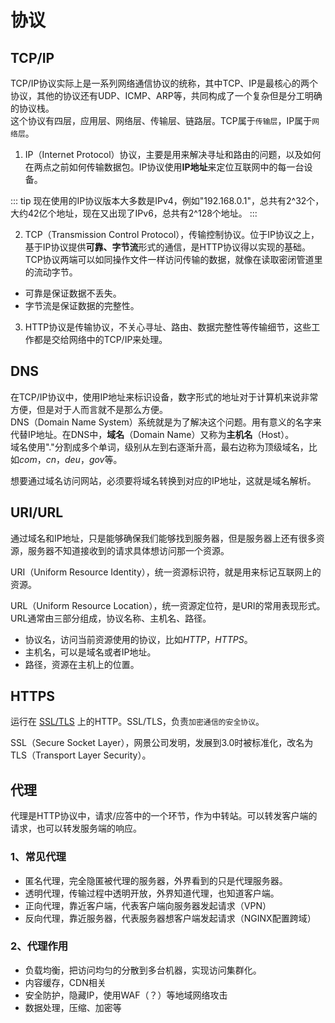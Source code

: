 # 协议

## TCP/IP

TCP/IP协议实际上是一系列网络通信协议的统称，其中TCP、IP是最核心的两个协议，其他的协议还有UDP、ICMP、ARP等，共同构成了一个复杂但是分工明确的协议栈。  
这个协议有四层，应用层、网络层、传输层、链路层。TCP属于`传输层`，IP属于`网络层`。

1. IP（Internet Protocol）协议，主要是用来解决寻址和路由的问题，以及如何在两点之前如何传输数据包。IP协议使用**IP地址**来定位互联网中的每一台设备。

::: tip
现在使用的IP协议版本大多数是IPv4，例如"192.168.0.1"，总共有2^32个，大约42亿个地址，现在又出现了IPv6，总共有2^128个地址。
:::

2. TCP（Transmission Control Protocol），传输控制协议。位于IP协议之上，基于IP协议提供**可靠、字节流**形式的通信，是HTTP协议得以实现的基础。TCP协议两端可以如同操作文件一样访问传输的数据，就像在读取密闭管道里的流动字节。

- 可靠是保证数据不丢失。
- 字节流是保证数据的完整性。

3. HTTP协议是传输协议，不关心寻址、路由、数据完整性等传输细节，这些工作都是交给网络中的TCP/IP来处理。

## DNS

在TCP/IP协议中，使用IP地址来标识设备，数字形式的地址对于计算机来说非常方便，但是对于人而言就不是那么方便。  
DNS（Domain Name System）系统就是为了解决这个问题。用有意义的名字来代替IP地址。在DNS中，**域名**（Domain Name）又称为**主机名**（Host）。  
域名使用"."分割成多个单词，级别从左到右逐渐升高，最右边称为顶级域名，比如*com*，*cn*，*deu*，*gov*等。  

想要通过域名访问网站，必须要将域名转换到对应的IP地址，这就是域名解析。

## URI/URL

通过域名和IP地址，只是能够确保我们能够找到服务器，但是服务器上还有很多资源，服务器不知道接收到的请求具体想访问那一个资源。

URI（Uniform Resource Identity），统一资源标识符，就是用来标记互联网上的资源。

URL（Uniform Resource Location），统一资源定位符，是URI的常用表现形式。URL通常由三部分组成，协议名称、主机名、路径。

- 协议名，访问当前资源使用的协议，比如*HTTP*，*HTTPS*。
- 主机名，可以是域名或者IP地址。
- 路径，资源在主机上的位置。

## HTTPS

运行在 [SSL/TLS]('./SSL&TLS.html') 上的HTTP。SSL/TLS，负责`加密通信的安全协议`。

SSL（Secure Socket Layer），网景公司发明，发展到3.0时被标准化，改名为TLS（Transport Layer Security）。

## 代理

代理是HTTP协议中，请求/应答中的一个环节，作为中转站。可以转发客户端的请求，也可以转发服务端的响应。

### 1、常见代理

- 匿名代理，完全隐匿被代理的服务器，外界看到的只是代理服务器。
- 透明代理，传输过程中透明开放，外界知道代理，也知道客户端。
- 正向代理，靠近客户端，代表客户端向服务器发起请求（VPN）
- 反向代理，靠近服务器，代表服务器想客户端发起请求（NGINX配置跨域）

### 2、代理作用

- 负载均衡，把访问均匀的分散到多台机器，实现访问集群化。
- 内容缓存，CDN相关
- 安全防护，隐藏IP，使用WAF（？）等地域网络攻击
- 数据处理，压缩、加密等

